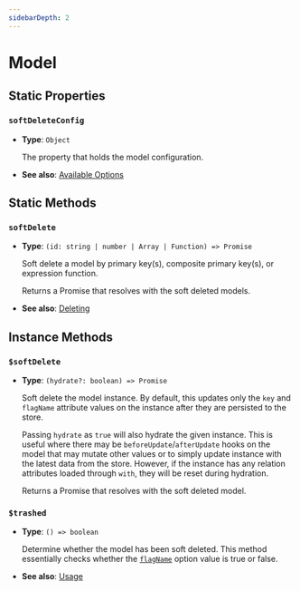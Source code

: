 ```yaml
---
sidebarDepth: 2
---
```


# Model

## Static Properties

### `softDeleteConfig`

- **Type**: `Object`

  The property that holds the model configuration.

- **See also**: [Available Options](/guide/options.md#available-options)


## Static Methods

### `softDelete`

- **Type**: `(id: string | number | Array | Function) => Promise`

  Soft delete a model by primary key(s), composite primary key(s), or expression function.

  Returns a Promise that resolves with the soft deleted models.

- **See also**: [Deleting](/guide/usage.md#deleting)

## Instance Methods

### `$softDelete`

- **Type**: `(hydrate?: boolean) => Promise`

  Soft delete the model instance. By default, this updates only the `key` and `flagName` attribute values on the instance after they are persisted to the store.

  Passing `hydrate` as `true` will also hydrate the given instance. This is useful where there may be `beforeUpdate`/`afterUpdate` hooks on the model that may mutate other values or to simply update instance with the latest data from the store. However, if the instance has any relation attributes loaded through `with`, they will be reset during hydration.
  
  Returns a Promise that resolves with the soft deleted model.

### `$trashed`

- **Type**: `() => boolean`

  Determine whether the model has been soft deleted. This method essentially checks whether the [`flagName`](/guide/options.md#flagname) option value is true or false.

- **See also**: [Usage](/guide/usage.md)
